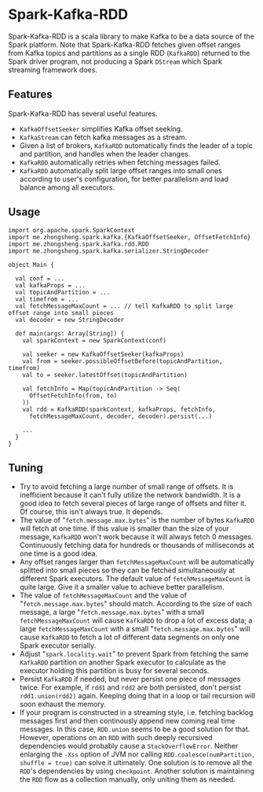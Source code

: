 Spark-Kafka-RDD
===================


Spark-Kafka-RDD is a scala library to make Kafka to be a data source of the Spark platform. Note that Spark-Kafka-RDD fetches given offset ranges from Kafka topics and partitions as a single RDD (```KafkaRDD```) returned to the Spark driver program, not producing a Spark ```DStream``` which Spark streaming framework does. 



Features
-------------------

Spark-Kafka-RDD has several useful features.

- ```KafkaOffsetSeeker``` simplifies Kafka offset seeking.
- ```KafkaStream``` can fetch kafka messages as a stream.
- Given a list of brokers, ```KafkaRDD``` automatically finds the leader of a topic and partition, and handles when the leader changes.
- ```KafkaRDD``` automatically retries when fetching messages failed.
- ```KafkaRDD``` automatically split large offset ranges into small ones according to user's configuration, for better parallelism and load balance among all executors.



Usage
-------------

```
import org.apache.spark.SparkContext
import me.zhongsheng.spark.kafka.{KafkaOffsetSeeker, OffsetFetchInfo}
import me.zhongsheng.spark.kafka.rdd.RDD
import me.zhongsheng.spark.kafka.serializer.StringDecoder

object Main {
  
  val conf = ...
  val kafkaProps = ...
  val topicAndPartition = ...
  val timefrom = ...
  val fetchMessageMaxCount = ... // tell KafkaRDD to split large offset range into small pieces
  val decoder = new StringDecoder
  
  def main(args: Array[String]) {
    val sparkContext = new SparkContext(conf)
    
    val seeker = new KafkaOffsetSeeker(kafkaProps)
    val from = seeker.possibleOffsetBefore(topicAndPartition, timefrom)
    val to = seeker.latestOffset(topicAndPartition)

    val fetchInfo = Map(topicAndPartition -> Seq(
      OffsetFetchInfo(from, to)
    ))
    val rdd = KafkaRDD(sparkContext, kafkaProps, fetchInfo,
      fetchMessageMaxCount, decoder, decoder).persist(...)

    ...
  }
}
```



Tuning
-------------------


- Try to avoid fetching a large number of small range of offsets. It is inefficient because it can't fully utilize the network bandwidth. It is a good idea to fetch several pieces of large range of offsets and filter it. Of course, this isn't always true. It depends.
- The value of "```fetch.message.max.bytes```" is the number of bytes ```KafkaRDD``` will fetch at one time. If this value is smaller than the size of your message, ```KafkaRDD``` won't work because it will always fetch 0 messages. Continuously fetching data for hundreds or thousands of milliseconds at one time is a good idea.
- Any offset ranges larger than ```fetchMessageMaxCount``` will be automatically splitted into small pieces so they can be fetched simultaneously at different Spark executors. The default value of ```fetchMessageMaxCount``` is quite large. Give it a smaller value to achieve better parallelism.
- The value of ```fetchMessageMaxCount``` and the value of "```fetch.message.max.bytes```" should match. According to the size of each message, a large "```fetch.message.max.bytes```" with a small ```fetchMessageMaxCount``` will cause ```KafkaRDD``` to drop a lot of excess data; a large ```fetchMessageMaxCount``` with a small "```fetch.message.max.bytes```" will cause ```KafkaRDD``` to fetch a lot of different data segments on only one Spark executor serially.
- Adjust "```spark.locality.wait```" to prevent Spark from fetching the same ```KafkaRDD``` partition on another Spark executor to calculate as the executor holding this partition is busy for several seconds.
- Persist ```KafkaRDD``` if needed, but never persist one piece of messages twice. For example, if ```rdd1``` and ```rdd2``` are both persisted, don't persist ```rdd1.union(rdd2)``` again. Keeping doing that in a loop or tail recursion will soon exhaust the memory.
- If your program is constructed in a streaming style, i.e. fetching backlog messages first and then continously append new coming real time messages. In this case, ```RDD.union``` seems to be a good solution for that. However, operations on an ```RDD``` with such deeply recursived dependencies would probably cause a ```StackOverflowError```. Neither enlarging the ```-Xss``` option of JVM nor calling ```RDD.coalesce(numPartition, shuffle = true)``` can solve it ultimately. One solution is to remove all the ```RDD```'s dependencies by using ```checkpoint```. Another solution is maintaining the ```RDD``` flow as a collection manually, only uniting them as needed.



